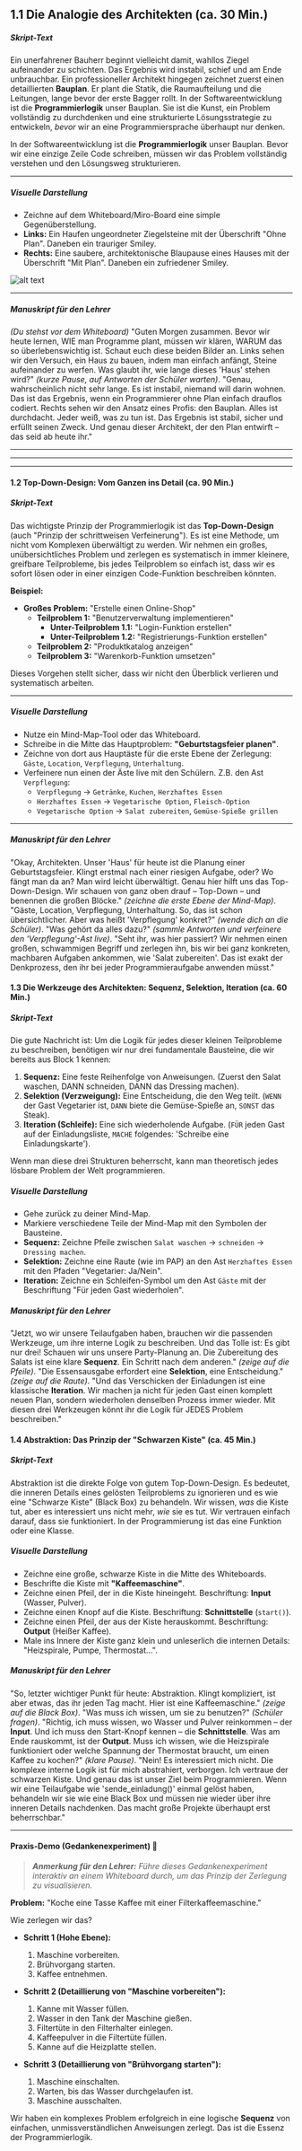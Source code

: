 ## **1.1 Die Analogie des Architekten (ca. 30 Min.)**

##### **Skript-Text**

Ein unerfahrener Bauherr beginnt vielleicht damit, wahllos Ziegel aufeinander zu schichten. Das Ergebnis wird instabil, schief und am Ende unbrauchbar. Ein professioneller Architekt hingegen zeichnet zuerst einen detaillierten **Bauplan**. Er plant die Statik, die Raumaufteilung und die Leitungen, lange bevor der erste Bagger rollt. In der Softwareentwicklung ist die **Programmierlogik** unser Bauplan. Sie ist die Kunst, ein Problem vollständig zu durchdenken und eine strukturierte Lösungsstrategie zu entwickeln, *bevor* wir an eine Programmiersprache überhaupt nur denken.

In der Softwareentwicklung ist die **Programmierlogik** unser Bauplan. Bevor wir eine einzige Zeile Code schreiben, müssen wir das Problem vollständig verstehen und den Lösungsweg strukturieren.

---

##### **Visuelle Darstellung**

  * Zeichne auf dem Whiteboard/Miro-Board eine simple Gegenüberstellung.
  * **Links:** Ein Haufen ungeordneter Ziegelsteine mit der Überschrift "Ohne Plan". Daneben ein trauriger Smiley.
  * **Rechts:** Eine saubere, architektonische Blaupause eines Hauses mit der Überschrift "Mit Plan". Daneben ein zufriedener Smiley.

![alt text](image.png)

---

##### **Manuskript für den Lehrer**

*(Du stehst vor dem Whiteboard)*
"Guten Morgen zusammen. Bevor wir heute lernen, WIE man Programme plant, müssen wir klären, WARUM das so überlebenswichtig ist. Schaut euch diese beiden Bilder an. Links sehen wir den Versuch, ein Haus zu bauen, indem man einfach anfängt, Steine aufeinander zu werfen. Was glaubt ihr, wie lange dieses 'Haus' stehen wird?" *(kurze Pause, auf Antworten der Schüler warten)*.
"Genau, wahrscheinlich nicht sehr lange. Es ist instabil, niemand will darin wohnen. Das ist das Ergebnis, wenn ein Programmierer ohne Plan einfach drauflos codiert. Rechts sehen wir den Ansatz eines Profis: den Bauplan. Alles ist durchdacht. Jeder weiß, was zu tun ist. Das Ergebnis ist stabil, sicher und erfüllt seinen Zweck. Und genau dieser Architekt, der den Plan entwirft – das seid ab heute ihr."

---
---
---

#### **1.2 Top-Down-Design: Vom Ganzen ins Detail (ca. 90 Min.)**

##### **Skript-Text**

Das wichtigste Prinzip der Programmierlogik ist das **Top-Down-Design** (auch "Prinzip der schrittweisen Verfeinerung"). Es ist eine Methode, um nicht vom Komplexen überwältigt zu werden. Wir nehmen ein großes, unübersichtliches Problem und zerlegen es systematisch in immer kleinere, greifbare Teilprobleme, bis jedes Teilproblem so einfach ist, dass wir es sofort lösen oder in einer einzigen Code-Funktion beschreiben könnten.

**Beispiel:**
* **Großes Problem:** "Erstelle einen Online-Shop"
    * **Teilproblem 1:** "Benutzerverwaltung implementieren"
        * **Unter-Teilproblem 1.1:** "Login-Funktion erstellen"
        * **Unter-Teilproblem 1.2:** "Registrierungs-Funktion erstellen"
    * **Teilproblem 2:** "Produktkatalog anzeigen"
    * **Teilproblem 3:** "Warenkorb-Funktion umsetzen"

Dieses Vorgehen stellt sicher, dass wir nicht den Überblick verlieren und systematisch arbeiten.

---

##### **Visuelle Darstellung**

  * Nutze ein Mind-Map-Tool oder das Whiteboard.
  * Schreibe in die Mitte das Hauptproblem: **"Geburtstagsfeier planen"**.
  * Zeichne von dort aus Hauptäste für die erste Ebene der Zerlegung: `Gäste`, `Location`, `Verpflegung`, `Unterhaltung`.
  * Verfeinere nun einen der Äste live mit den Schülern. Z.B. den Ast `Verpflegung`:
      * `Verpflegung` -\> `Getränke`, `Kuchen`, `Herzhaftes Essen`
      * `Herzhaftes Essen` -\> `Vegetarische Option`, `Fleisch-Option`
      * `Vegetarische Option` -\> `Salat zubereiten`, `Gemüse-Spieße grillen`


---

##### **Manuskript für den Lehrer**

"Okay, Architekten. Unser 'Haus' für heute ist die Planung einer Geburtstagsfeier. Klingt erstmal nach einer riesigen Aufgabe, oder? Wo fängt man da an? Man wird leicht überwältigt. Genau hier hilft uns das Top-Down-Design. Wir schauen von ganz oben drauf – Top-Down – und benennen die großen Blöcke." *(zeichne die erste Ebene der Mind-Map)*. "Gäste, Location, Verpflegung, Unterhaltung. So, das ist schon übersichtlicher. Aber was heißt 'Verpflegung' konkret?" *(wende dich an die Schüler)*. "Was gehört da alles dazu?" *(sammle Antworten und verfeinere den 'Verpflegung'-Ast live)*.
"Seht ihr, was hier passiert? Wir nehmen einen großen, schwammigen Begriff und zerlegen ihn, bis wir bei ganz konkreten, machbaren Aufgaben ankommen, wie 'Salat zubereiten'. Das ist exakt der Denkprozess, den ihr bei jeder Programmieraufgabe anwenden müsst."

#### **1.3 Die Werkzeuge des Architekten: Sequenz, Selektion, Iteration (ca. 60 Min.)**

##### **Skript-Text**

Die gute Nachricht ist: Um die Logik für jedes dieser kleinen Teilprobleme zu beschreiben, benötigen wir nur drei fundamentale Bausteine, die wir bereits aus Block 1 kennen:

1.  **Sequenz:** Eine feste Reihenfolge von Anweisungen. (Zuerst den Salat waschen, DANN schneiden, DANN das Dressing machen).
2.  **Selektion (Verzweigung):** Eine Entscheidung, die den Weg teilt. (`WENN` der Gast Vegetarier ist, `DANN` biete die Gemüse-Spieße an, `SONST` das Steak).
3.  **Iteration (Schleife):** Eine sich wiederholende Aufgabe. (`FÜR` jeden Gast auf der Einladungsliste, `MACHE` folgendes: 'Schreibe eine Einladungskarte').

Wenn man diese drei Strukturen beherrscht, kann man theoretisch jedes lösbare Problem der Welt programmieren.

##### **Visuelle Darstellung**

  * Gehe zurück zu deiner Mind-Map.
  * Markiere verschiedene Teile der Mind-Map mit den Symbolen der Bausteine.
  * **Sequenz:** Zeichne Pfeile zwischen `Salat waschen` -\> `schneiden` -\> `Dressing machen`.
  * **Selektion:** Zeichne eine Raute (wie im PAP) an den Ast `Herzhaftes Essen` mit den Pfaden "Vegetarier: Ja/Nein".
  * **Iteration:** Zeichne ein Schleifen-Symbol um den Ast `Gäste` mit der Beschriftung "Für jeden Gast wiederholen".

##### **Manuskript für den Lehrer**

"Jetzt, wo wir unsere Teilaufgaben haben, brauchen wir die passenden Werkzeuge, um ihre interne Logik zu beschreiben. Und das Tolle ist: Es gibt nur drei\! Schauen wir uns unsere Party-Planung an. Die Zubereitung des Salats ist eine klare **Sequenz**. Ein Schritt nach dem anderen." *(zeige auf die Pfeile)*. "Die Essensausgabe erfordert eine **Selektion**, eine Entscheidung." *(zeige auf die Raute)*. "Und das Verschicken der Einladungen ist eine klassische **Iteration**. Wir machen ja nicht für jeden Gast einen komplett neuen Plan, sondern wiederholen denselben Prozess immer wieder. Mit diesen drei Werkzeugen könnt ihr die Logik für JEDES Problem beschreiben."

#### **1.4 Abstraktion: Das Prinzip der "Schwarzen Kiste" (ca. 45 Min.)**

##### **Skript-Text**

Abstraktion ist die direkte Folge von gutem Top-Down-Design. Es bedeutet, die inneren Details eines gelösten Teilproblems zu ignorieren und es wie eine "Schwarze Kiste" (Black Box) zu behandeln. Wir wissen, *was* die Kiste tut, aber es interessiert uns nicht mehr, *wie* sie es tut. Wir vertrauen einfach darauf, dass sie funktioniert. In der Programmierung ist das eine Funktion oder eine Klasse.

##### **Visuelle Darstellung**

  * Zeichne eine große, schwarze Kiste in die Mitte des Whiteboards.
  * Beschrifte die Kiste mit **"Kaffeemaschine"**.
  * Zeichne einen Pfeil, der in die Kiste hineingeht. Beschriftung: **Input** (Wasser, Pulver).
  * Zeichne einen Knopf auf die Kiste. Beschriftung: **Schnittstelle** (`start()`).
  * Zeichne einen Pfeil, der aus der Kiste herauskommt. Beschriftung: **Output** (Heißer Kaffee).
  * Male ins Innere der Kiste ganz klein und unleserlich die internen Details: "Heizspirale, Pumpe, Thermostat...".

##### **Manuskript für den Lehrer**

"So, letzter wichtiger Punkt für heute: Abstraktion. Klingt kompliziert, ist aber etwas, das ihr jeden Tag macht. Hier ist eine Kaffeemaschine." *(zeige auf die Black Box)*. "Was muss ich wissen, um sie zu benutzen?" *(Schüler fragen)*. "Richtig, ich muss wissen, wo Wasser und Pulver reinkommen – der **Input**. Und ich muss den Start-Knopf kennen – die **Schnittstelle**. Was am Ende rauskommt, ist der **Output**. Muss ich wissen, wie die Heizspirale funktioniert oder welche Spannung der Thermostat braucht, um einen Kaffee zu kochen?" *(klare Pause)*. "Nein\! Es interessiert mich nicht. Die komplexe interne Logik ist für mich abstrahiert, verborgen. Ich vertraue der schwarzen Kiste. Und genau das ist unser Ziel beim Programmieren. Wenn wir eine Teilaufgabe wie 'sende\_einladung()' einmal gelöst haben, behandeln wir sie wie eine Black Box und müssen nie wieder über ihre inneren Details nachdenken. Das macht große Projekte überhaupt erst beherrschbar."

-----

#### **Praxis-Demo (Gedankenexperiment) 🧠**
> _**Anmerkung für den Lehrer:** Führe dieses Gedankenexperiment interaktiv an einem Whiteboard durch, um das Prinzip der Zerlegung zu visualisieren._

**Problem:** "Koche eine Tasse Kaffee mit einer Filterkaffeemaschine."

Wie zerlegen wir das?

* **Schritt 1 (Hohe Ebene):**
    1. Maschine vorbereiten.
    2. Brühvorgang starten.
    3. Kaffee entnehmen.

* **Schritt 2 (Detaillierung von "Maschine vorbereiten"):**
    1. Kanne mit Wasser füllen.
    2. Wasser in den Tank der Maschine gießen.
    3. Filtertüte in den Filterhalter einlegen.
    4. Kaffeepulver in die Filtertüte füllen.
    5. Kanne auf die Heizplatte stellen.

* **Schritt 3 (Detaillierung von "Brühvorgang starten"):**
    1. Maschine einschalten.
    2. Warten, bis das Wasser durchgelaufen ist.
    3. Maschine ausschalten.

Wir haben ein komplexes Problem erfolgreich in eine logische **Sequenz** von einfachen, unmissverständlichen Anweisungen zerlegt. Das ist die Essenz der Programmierlogik.